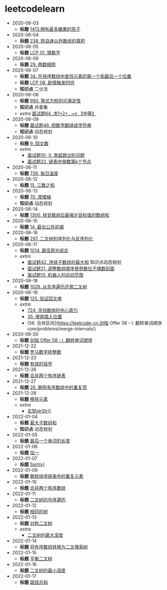 # leetcodelearn
* 2020-06-03
    * **标题** [1413.拥有最多糖果的孩子](https://leetcode-cn.com/problems/kids-with-the-greatest-number-of-candies/) 
* 2020-06-04
    * **标题** [238. 除自身以外数组的乘积](https://leetcode-cn.com/problems/product-of-array-except-self/)
* 2020-06-05
    * **标题** [LCP 01. 猜数字](https://leetcode-cn.com/problems/guess-numbers/)
* 2020-06-06
    * **标题** [29. 两数相除](https://leetcode-cn.com/problems/divide-two-integers/)
* 2020-06-07
    * **标题** [34. 在排序数组中查找元素的第一个和最后一个位置](https://leetcode-cn.com/problems/find-first-and-last-position-of-element-in-sorted-array/)
    * **标题** [LCP 08. 剧情触发时间](https://leetcode-cn.com/problems/ju-qing-hong-fa-shi-jian/)
    * **知识点** 二分法
* 2020-06-08
    * **标题** [990. 等式方程的可满足性](https://leetcode-cn.com/problems/satisfiability-of-equality-equations/)
    * **知识点** 并查集
    * _extra_ [面试题64. 求1+2+…+n 【中等】](https://leetcode-cn.com/problems/qiu-12n-lcof/)
* 2020-06-09
    * **标题** [面试题46. 把数字翻译成字符串](https://leetcode-cn.com/problems/ba-shu-zi-fan-yi-cheng-zi-fu-chuan-lcof/)
    * **知识点** 动态规划
* 2020-06-10
    * **标题** [9. 回文数](https://leetcode-cn.com/problems/palindrome-number)
    * _extra_   
        * [面试题10- II. 青蛙跳台阶问题](https://leetcode-cn.com/problems/qing-wa-tiao-tai-jie-wen-ti-lcof/)
        * [面试题22. 链表中倒数第k个节点](https://leetcode-cn.com/problems/lian-biao-zhong-dao-shu-di-kge-jie-dian-lcof/)
* 2020-06-11
    * **标题** [739. 每日温度](https://leetcode-cn.com/problems/daily-temperatures/) 
* 2020-06-12
    * **标题** [15. 三数之和](https://leetcode-cn.com/problems/3sum/)
* 2020-06-13
    * **标题** [70. 爬楼梯](https://leetcode-cn.com/problems/climbing-stairs/)
    * **知识点** 动态规划
* 2020-06-14
    * **标题** [1300. 转变数组后最接近目标值的数组和](https://leetcode-cn.com/problems/sum-of-mutated-array-closest-to-target/)
* 2020-06-15
    * **标题** [14. 最长公共前缀](https://leetcode-cn.com/problems/longest-common-prefix/)
* 2020-06-16
    * **标题** [297. 二叉树的序列化与反序列化](https://leetcode-cn.com/problems/serialize-and-deserialize-binary-tree/)
* 2020-06-17
    * **标题** [1014. 最佳观光组合](https://leetcode-cn.com/problems/best-sightseeing-pair/)
    * _extra_
        * [面试题42. 连续子数组的最大和](https://leetcode-cn.com/problems/lian-xu-zi-shu-zu-de-zui-da-he-lcof/) 知识点动态规划
        * [面试题21. 调整数组顺序使奇数位于偶数前面](https://leetcode-cn.com/problems/diao-zheng-shu-zu-shun-xu-shi-qi-shu-wei-yu-ou-shu-qian-mian-lcof/)
        * [面试题13. 机器人的运动范围](https://leetcode-cn.com/problems/ji-qi-ren-de-yun-dong-fan-wei-lcof/)
* 2020-06-18
    * **标题** [1028. 从先序遍历还原二叉树](https://leetcode-cn.com/problems/recover-a-tree-from-preorder-traversal/)
* 2020-06-19
    * **标题** [125. 验证回文串](https://leetcode-cn.com/problems/valid-palindrome/)
    * _extra_  
        * [724. 寻找数组的中心索引](https://leetcode-cn.com/problems/find-pivot-index/)
        * [35. 搜索插入位置](https://leetcode-cn.com/problems/search-insert-position/)
        * [56. 合并区间](https://leetcode-cn.剑指 Offer 58 - I. 翻转单词顺序com/problems/merge-intervals/)
* 2020-06-20
    * **标题** [剑指 Offer 58 - I. 翻转单词顺序](https://leetcode-cn.com/problems/fan-zhuan-dan-ci-shun-xu-lcof)
* 2021-12-22
    * **标题** [罗马数字转整数](https://leetcode-cn.com/problems/roman-to-integer/)
* 2021-12-23
    * **标题** [有效的括号](https://leetcode-cn.com/problems/valid-parentheses/)
* 2021-12-26
    * **标题** [合并两个有序链表](https://leetcode-cn.com/problems/merge-two-sorted-lists/)
* 2021-12-27
    * **标题** [26. 删除有序数组中的重复项](https://leetcode-cn.com/problems/remove-duplicates-from-sorted-array/)
* 2021-12-28
    * **标题** [移除元素](https://leetcode-cn.com/problems/remove-element)
    * _extra_ 
        * [实现strStr()](https://leetcode-cn.com/problems/implement-strstr/)
* 2022-01-04
    * **标题** [最大子数组和](https://leetcode-cn.com/problems/maximum-subarray/)
    * **知识点** 动态规划
* 2022-01-05
    * **标题** [最后一个单词的长度](https://leetcode-cn.com/problems/length-of-last-word/)
* 2022-01-06
    * **标题** [加一](https://leetcode-cn.com/problems/plus-one/)
* 2022-01-07
    * **标题** [Sqrt(x)](https://leetcode-cn.com/problems/sqrtx/)
* 2022-01-09
    * **标题** [删除排序链表中的重复元素](https://leetcode-cn.com/problems/remove-duplicates-from-sorted-list/)
* 2022-01-10
    * **标题** [合并两个有序数组](https://leetcode-cn.com/problems/merge-sorted-array/)
* 2022-01-11
    * **标题** [二叉树的中序遍历](https://leetcode-cn.com/problems/binary-tree-inorder-traversal/)
* 2022-01-12
    * **标题** [相同的树](https://leetcode-cn.com/problems/same-tree/)
* 2022-01-13
  * **标题** [对称二叉树](https://leetcode-cn.com/problems/symmetric-tree/)
  * _extra_
    * [二叉树的最大深度](https://leetcode-cn.com/problems/maximum-depth-of-binary-tree/)
* 2022-01-14
  * **标题** [将有序数组转换为二叉搜索树](https://leetcode-cn.com/problems/convert-sorted-array-to-binary-search-tree/)
* 2022-01-15
  * **标题** [平衡二叉树](https://leetcode-cn.com/problems/balanced-binary-tree/)
* 2022-01-16
  * **标题** [二叉树的最小深度](https://leetcode-cn.com/problems/minimum-depth-of-binary-tree/)
* 2022-01-17
  * **标题** [路径总和](https://leetcode-cn.com/problems/path-sum/)
